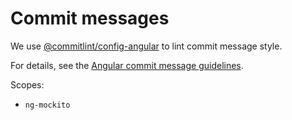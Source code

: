 # Commit messages

We use [@commitlint/config-angular](https://github.com/conventional-changelog/commitlint/tree/master/@commitlint/config-angular) to lint commit message style.

For details, see the [Angular commit message guidelines](https://github.com/angular/angular/blob/master/CONTRIBUTING.md#commit).

Scopes:

- `ng-mockito`
